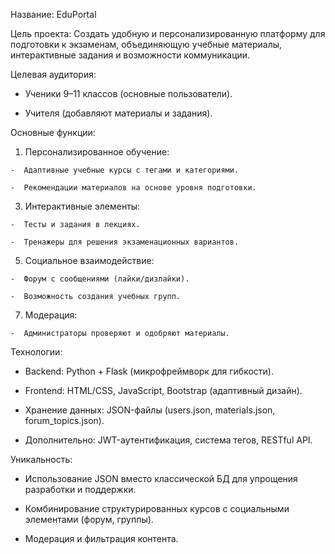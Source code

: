 Название: EduPortal

Цель проекта: Создать удобную и персонализированную платформу для подготовки к экзаменам, объединяющую учебные материалы, интерактивные задания и возможности коммуникации.

Целевая аудитория:

  -  Ученики 9–11 классов (основные пользователи).

  -  Учителя (добавляют материалы и задания).
  
Основные функции:
  1.  Персонализированное обучение:
     
    -  Адаптивные учебные курсы с тегами и категориями.
    
    -  Рекомендации материалов на основе уровня подготовки.
    
  3.  Интерактивные элементы:

    -  Тесты и задания в лекциях.
    
    -  Тренажеры для решения экзаменационных вариантов.
    
  5.  Социальное взаимодействие:

    -  Форум с сообщениями (лайки/дизлайки).
    
    -  Возможность создания учебных групп.
    
  7.  Модерация:

    -  Администраторы проверяют и одобряют материалы.
    
Технологии:

  -  Backend: Python + Flask (микрофреймворк для гибкости).
  
  -  Frontend: HTML/CSS, JavaScript, Bootstrap (адаптивный дизайн).
  
  -  Хранение данных: JSON-файлы (users.json, materials.json, forum_topics.json).
  
  -  Дополнительно: JWT-аутентификация, система тегов, RESTful API.
  
Уникальность:

  -  Использование JSON вместо классической БД для упрощения разработки и поддержки.

  -  Комбинирование структурированных курсов с социальными элементами (форум, группы).

  -  Модерация и фильтрация контента.
